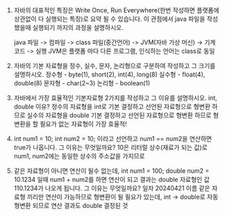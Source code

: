 1. 자바의 대표적인 특징은 Write Once, Run Everywhere(한번 작성하면
플랫폼에 상관없이 다 실행되는 특징)로 요약 될 수 있습니다. 이 관점에서 java
파일을 작성했을때 실행되기 까지의 과정을 설명하시오.

    java 파일 -> 컴파일 -> class 파일(중간언어) -> JVM(자바 가상 머신) -> 기계
    코드 -> 실행
    JVM은 플랫폼 마다 다른 프로그램, 인식하는 언어는 class로 동일

2. 자바의 기본 자료형을 정수, 실수, 문자, 논리형으로 구분하여 작성하고 그
크기를 설명하시오.
    정수형 - byte(1), short(2), int(4), long(8)
    실수형 - float(4), double(8)
    문자형 - char(2~3)
    논리형 - boolean(1)

3. 자바에서 가장 효율적인 기본자료형 2가지를 작성하고 그 이유를 설명하시오.
    int, double
    이유? 정수의 자료형을 int로 기본 결정하고 선언된 자료형으로 형변환 하므로
    실수의 자료형을 double 기본 결정하고 선언된 자료형으로 형변환
    하므로
    형변환을 할 필요가 없는 자료형이 가장 효율적!
    
4. int num1 = 10; int num2 = 10; 이라고 선언하고 num1 == num2을 연산하면
    true가 나옵니다. 그 이유는 무엇일까요?
    10은 리터럴 상수(재료가 되는 값)로 num1, num2에는 동일한 상수의 주소값을
    가지므로

5. 같은 자료형이 아니면 연산이 될수 없는데, int num1 = 100; double num2 =
    10.1234 일때 num1 + num2를 하면 연산이 되고 결과는 double 자료형인 값
    110.1234가 나오게 됩니다. 그 이유는 무엇일까요?
    일자 20240421 이름
    같은 자료형 끼리만 연산이 가능하므로 형변환이 될 필요가
    있는데, int -> double로 자동 형변환 되므로 연산 결과도 double 결정된
    것